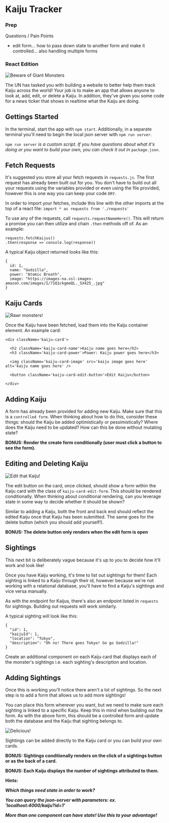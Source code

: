 # Kaiju Tracker


### Prep 

Questions / Pain Points
- edit form... how to pass down state to another form and make it controlled... also handling multiple forms


### React Edition

![Beware of Giant Monsters](https://images-na.ssl-images-amazon.com/images/I/51QTv0kDDtL._SX425_.jpg)

The UN has tasked you with building a website to better help them track Kaiju across the world! Your job is to make an app that allows anyone to look at, add, edit, or delete a Kaiju. In addition, they've given you some code for a news ticker that shows in realtime what the Kaiju are doing.

## Gettings Started

In the terminal, start the app with `npm start`. Additionally, in a separate terminal you'll need to begin the local json server with `npm run server`.

`npm run server` *is a custom script. If you have questions about what it's doing or you want to build your own, you can check it out in* `package.json`.

## Fetch Requests

It's suggested you store all your fetch requests in `requests.js`. The first request has already been built out for you. You don't have to build out all your requests using the variables provided or even using the file provided, however this is one way you can keep your code `DRY`.

In order to import your fetches, include this line with the other imports at the top of a react file: `import * as requests from './requests'`

To use any of the requests, call `requests.requestNameHere()`. This will return a promise you can then utilize and chain `.then` methods off of. As an example:

```
requests.fetchKaijus()
.then(response => console.log(response))
```

A typical Kaiju object returned looks like this:

```
{
  id: 1,
  name: "Godzilla",
  power: "Atomic Breath",
  image: "https://images-na.ssl-images-amazon.com/images/I/71Q1ckgmeQL._SX425_.jpg"
}
```

## Kaiju Cards

![Rawr monsters!](public/assets/MonsterCard.png)

Once the Kaiju have been fetched, load them into the Kaiju container element. An example card:

```
<div className='kaiju-card'>

  <h2 className='kaiju-card-name'>Kaiju name goes here</h2>
  <h3 className='kaiju-card-power'>Power: Kaiju power goes here</h3>

  <img className='kaiju-card-image' src='kaiju image goes here' alt='kaiju name goes here' />

  <button className='kaiju-card-edit-button'>Edit Kaiju</button>

</div>
```

## Adding Kaiju

A form has already been provided for adding new Kaiju. Make sure that this is a `controlled form`. When thinking about how to do this, consider these things: should the Kaiju be added optimistically or pessimistically? Where does the Kaiju need to be updated? How can this be done without mutating state?

**BONUS: Render the create form conditionally (user must click a button to see the form).**

## Editing and Deleting Kaiju

![Edit that Kaiju!](public/assets/MonsterEdit.png)

The edit button on the card, once clicked, should show a form within the Kaiju card with the class of `kaiju-card-edit-form`. This should be rendered conditionally. When thinking about conditional rendering, can you leverage state in some way to decide whether it should be shown?

Similar to adding a Kaiju, both the front and back end should reflect the edited Kaiju once that Kaiju has been submitted. The same goes for the delete button (which you should add yourself!).

**BONUS: The delete button only renders when the edit form is open**

## Sightings

This next bit is deliberately vague because it's up to you to decide how it'll work and look like!

Once you have Kaiju working, it's time to list out sightings for them! Each sighting is linked to a Kaiju through their id, however because we're not working with a relational database, you'll have to find a Kaiju's sightings and vice versa manually.

As with the endpoint for Kaijus, there's also an endpoint listed in `requests` for sightings. Building out requests will work similarly.

A typical sighting will look like this:

```
{
  "id": 1,
  "kaijuId": 1,
  "location": "Tokyo",
  "description": "Oh no! There goes Tokyo! Go go Godzilla!"
}
```

Create an additional component on each Kaiju card that displays each of the monster's sightings i.e. each sighting's description and location.

## Adding Sightings

Once this is working you'll notice there aren't a lot of sightings. So the next step is to add a form that allows us to add more sightings!

You can place this form wherever you want, but we need to make sure each sighting is linked to a specific Kaiju. Keep this in mind when building out the form. As with the above form, this should be a controlled form and update both the database and the Kaiju that sighting belongs to.

![Delicious!](public/assets/MonsterSightings.png)

Sightings can be added directly to the Kaiju card or you can build your own cards.

**BONUS: Sightings conditionally renders on the click of a sightings button or as the back of a card.**

**BONUS: Each Kaiju displays the number of sightings attributed to them.**

**Hints:**

***Which things need state in order to work?***

***You can query the json-server with parameters: ex. 'localhost:4000/kaiju?id=1'***

***More than one component can have state! Use this to your advantage!***
